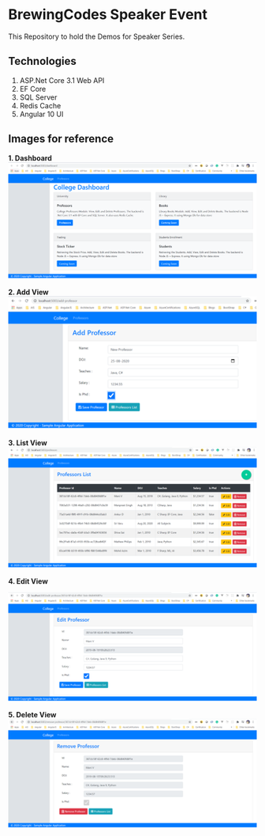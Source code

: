# BrewingCodes Speaker Event

This Repository to hold the Demos for Speaker Series.

## Technologies
1. ASP.Net Core 3.1 Web API
2. EF Core
3. SQL Server
4. Redis Cache
5. Angular 10 UI

## Images for reference

**1. Dashboard**
![App Dashboard](./Documentation/Images/DashBoard.png)

**2. Add View**
![Add View](./Documentation/Images/AddView.png)

**3. List View**
![List View](./Documentation/Images/ListView.png)

**4. Edit View**

![Edit View](./Documentation/Images/EditView.png)

**5. Delete View**
![Delete View](./Documentation/Images/DeleteView.png)


